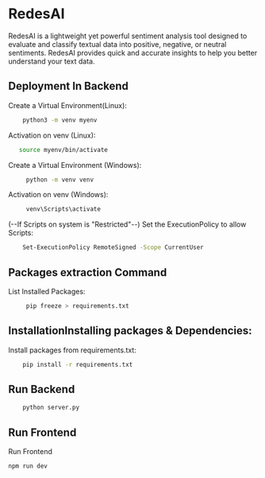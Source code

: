 
# RedesAI


RedesAI is a lightweight yet powerful sentiment analysis tool designed to evaluate and classify textual data into positive, negative, or neutral sentiments.  RedesAI provides quick and accurate insights to help you better understand your text data.

## Deployment In Backend



Create a Virtual Environment(Linux):

```bash
    python3 -m venv myenv
```
Activation on venv (Linux):
```bash
   source myenv/bin/activate
```

Create a Virtual Environment (Windows):
```bash
     python -m venv venv
```

Activation on venv (Windows):
```bash
     venv\Scripts\activate
```
(--If Scripts on system is "Restricted"--)
Set the ExecutionPolicy to allow Scripts:
```bash
    Set-ExecutionPolicy RemoteSigned -Scope CurrentUser
```
## Packages extraction Command

List Installed Packages:
```bash
     pip freeze > requirements.txt

```
## InstallationInstalling packages & Dependencies:

Install packages from requirements.txt:

```bash
    pip install -r requirements.txt

```
    
## Run Backend

```bash
    python server.py
```
## Run Frontend

Run Frontend
```bash
npm run dev
```
